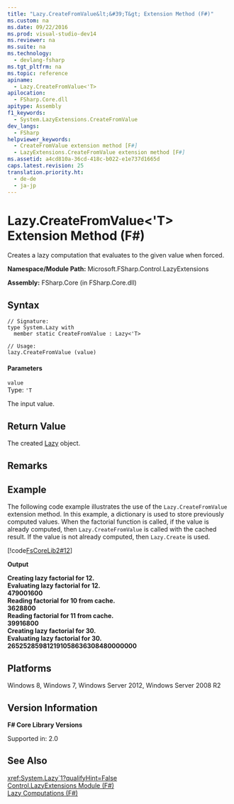 ```yaml
---
title: "Lazy.CreateFromValue&lt;&#39;T&gt; Extension Method (F#)"
ms.custom: na
ms.date: 09/22/2016
ms.prod: visual-studio-dev14
ms.reviewer: na
ms.suite: na
ms.technology: 
  - devlang-fsharp
ms.tgt_pltfrm: na
ms.topic: reference
apiname: 
  - Lazy.CreateFromValue<'T>
apilocation: 
  - FSharp.Core.dll
apitype: Assembly
f1_keywords: 
  - System.LazyExtensions.CreateFromValue
dev_langs: 
  - FSharp
helpviewer_keywords: 
  - CreateFromValue extension method [F#]
  - LazyExtensions.CreateFromValue extension method [F#]
ms.assetid: a4cd810a-36cd-418c-b022-e1e737d1665d
caps.latest.revision: 25
translation.priority.ht: 
  - de-de
  - ja-jp
---
```

# Lazy.CreateFromValue&lt;&#39;T&gt; Extension Method (F#)
Creates a lazy computation that evaluates to the given value when forced.  
  
 **Namespace/Module Path:** Microsoft.FSharp.Control.LazyExtensions  
  
 **Assembly:** FSharp.Core (in FSharp.Core.dll)  
  
## Syntax  
  
```  
// Signature:  
type System.Lazy with  
  member static CreateFromValue : Lazy<'T>  
  
// Usage:  
lazy.CreateFromValue (value)  
```  
  
#### Parameters  
 `value`  
 Type: `'T`  
  
 The input value.  
  
## Return Value  
 The created [Lazy](../vs140/control.lazy--t--type-abbreviation--fsharp-.md) object.  
  
## Remarks  
  
## Example  
 The following code example illustrates the use of the `Lazy.CreateFromValue` extension method. In this example, a dictionary is used to store previously computed values. When the factorial function is called, if the value is already computed, then `Lazy.CreateFromValue` is called with the cached result. If the value is not already computed, then `Lazy.Create` is used.  
  
 [!code[FsCoreLib2#12](../vs140/codesnippet/FSharp/lazy.createfromvalue--t--extension-method--fsharp-_1.fs)]
  
  
 **Output**  
  
 **Creating lazy factorial for 12.**  
**Evaluating lazy factorial for 12.**  
**479001600**  
**Reading factorial for 10 from cache.**  
**3628800**  
**Reading factorial for 11 from cache.**  
**39916800**  
**Creating lazy factorial for 30.**  
**Evaluating lazy factorial for 30.**  
**265252859812191058636308480000000**   
## Platforms  
 Windows 8, Windows 7, Windows Server 2012, Windows Server 2008 R2  
  
## Version Information  
 **F# Core Library Versions**  
  
 Supported in: 2.0  
  
## See Also  
 <xref:System.Lazy`1?qualifyHint=False>   
 [Control.LazyExtensions Module (F#)](../vs140/control.lazyextensions-module--fsharp-.md)   
 [Lazy Computations (F#)](../vs140/lazy-computations--fsharp-.md)